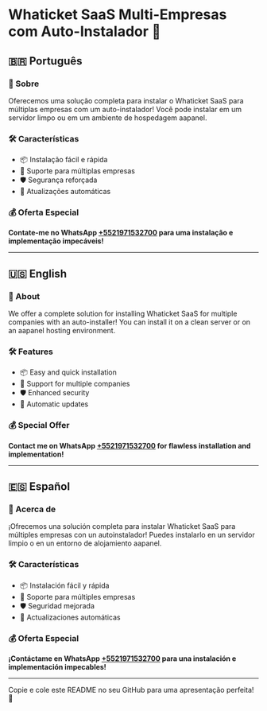 # Whaticket SaaS Multi-Empresas com Auto-Instalador 🚀

## 🇧🇷 Português

### 🌟 Sobre

Oferecemos uma solução completa para instalar o Whaticket SaaS para múltiplas empresas com um auto-instalador! Você pode instalar em um servidor limpo ou em um ambiente de hospedagem aapanel.

### 🛠️ Características

- 📦 Instalação fácil e rápida
- 🏢 Suporte para múltiplas empresas
- 🛡️ Segurança reforçada
- 🔄 Atualizações automáticas

### 💰 Oferta Especial

**Contate-me no WhatsApp [+5521971532700](https://wa.me/5521971532700) para uma instalação e implementação impecáveis!**

---

## 🇺🇸 English

### 🌟 About

We offer a complete solution for installing Whaticket SaaS for multiple companies with an auto-installer! You can install it on a clean server or on an aapanel hosting environment.

### 🛠️ Features

- 📦 Easy and quick installation
- 🏢 Support for multiple companies
- 🛡️ Enhanced security
- 🔄 Automatic updates

### 💰 Special Offer

**Contact me on WhatsApp [+5521971532700](https://wa.me/5521971532700) for flawless installation and implementation!**

---

## 🇪🇸 Español

### 🌟 Acerca de

¡Ofrecemos una solución completa para instalar Whaticket SaaS para múltiples empresas con un autoinstalador! Puedes instalarlo en un servidor limpio o en un entorno de alojamiento aapanel.

### 🛠️ Características

- 📦 Instalación fácil y rápida
- 🏢 Soporte para múltiples empresas
- 🛡️ Seguridad mejorada
- 🔄 Actualizaciones automáticas

### 💰 Oferta Especial

**¡Contáctame en WhatsApp [+5521971532700](https://wa.me/5521971532700) para una instalación e implementación impecables!**

---

Copie e cole este README no seu GitHub para uma apresentação perfeita! 🌟
